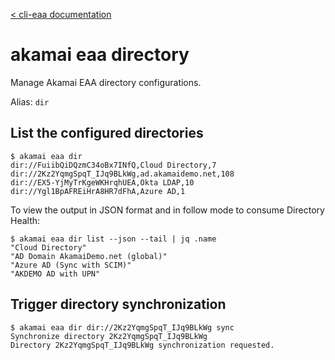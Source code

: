 [< cli-eaa documentation](../../README.md)

# akamai eaa directory

Manage Akamai EAA directory configurations.

Alias: `dir`

## List the configured directories

```
$ akamai eaa dir
dir://FuiibQiDQzmC34oBx7INfQ,Cloud Directory,7
dir://2Kz2YqmgSpqT_IJq9BLkWg,ad.akamaidemo.net,108
dir://EX5-YjMyTrKgeWKHrqhUEA,Okta LDAP,10
dir://Ygl1BpAFREiHrA8HR7dFhA,Azure AD,1
```

To view the output in JSON format and in follow mode to consume Directory Health:

```
$ akamai eaa dir list --json --tail | jq .name
"Cloud Directory"
"AD Domain AkamaiDemo.net (global)"
"Azure AD (Sync with SCIM)"
"AKDEMO AD with UPN"
```

## Trigger directory synchronization

```
$ akamai eaa dir dir://2Kz2YqmgSpqT_IJq9BLkWg sync
Synchronize directory 2Kz2YqmgSpqT_IJq9BLkWg
Directory 2Kz2YqmgSpqT_IJq9BLkWg synchronization requested.
```